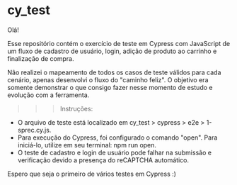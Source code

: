 # cy_test

Olá!

Esse repositório contém o exercício de teste em Cypress com JavaScript de um fluxo de cadastro de usuário, login, adição de produto ao carrinho e finalização de compra.

Não realizei o mapeamento de todos os casos de teste válidos para cada cenário, apenas desenvolvi o fluxo do "caminho feliz".
O objetivo era somente demonstrar o que consigo fazer nesse momento de estudo e evolução com a ferramenta.



>>> Instruções:

- O arquivo de teste está localizado em cy_test > cypress > e2e > 1-sprec.cy.js.
- Para execução do Cypress, foi configurado o comando "open". Para iniciá-lo, utilize em seu terminal: npm run open.
- O teste de cadastro e login de usuário pode falhar na submissão e verificação devido a presença do reCAPTCHA automático.



Espero que seja o primeiro de vários testes em Cypress :)
